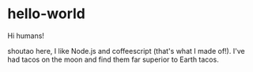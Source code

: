 # hello-world

Hi humans!

shoutao here, I like Node.js and coffeescript (that's what I made of!).
I've had tacos on the moon and find them far superior to Earth tacos.
